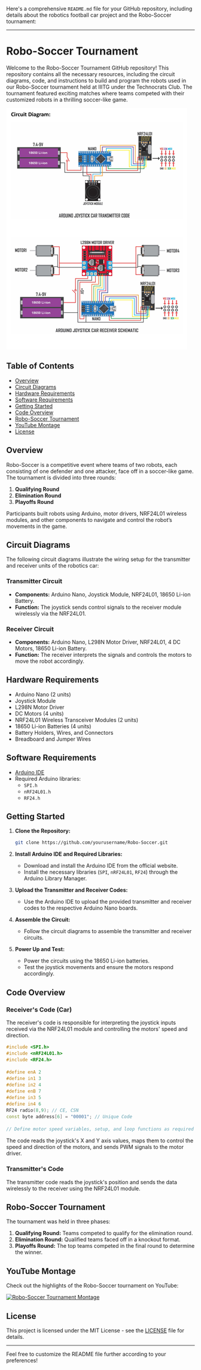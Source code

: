 Here's a comprehensive `README.md` file for your GitHub repository, including details about the robotics football car project and the Robo-Soccer tournament:

---

# Robo-Soccer Tournament

Welcome to the Robo-Soccer Tournament GitHub repository! This repository contains all the necessary resources, including the circuit diagrams, code, and instructions to build and program the robots used in our Robo-Soccer tournament held at IIITG under the Technocrats Club. The tournament featured exciting matches where teams competed with their customized robots in a thrilling soccer-like game.

![Robo-Soccer Circuit Diagram](./image.png)

## Table of Contents

- [Overview](#overview)
- [Circuit Diagrams](#circuit-diagrams)
- [Hardware Requirements](#hardware-requirements)
- [Software Requirements](#software-requirements)
- [Getting Started](#getting-started)
- [Code Overview](#code-overview)
- [Robo-Soccer Tournament](#robo-soccer-tournament)
- [YouTube Montage](#youtube-montage)
- [License](#license)

## Overview

Robo-Soccer is a competitive event where teams of two robots, each consisting of one defender and one attacker, face off in a soccer-like game. The tournament is divided into three rounds:

1. **Qualifying Round**
2. **Elimination Round**
3. **Playoffs Round**

Participants built robots using Arduino, motor drivers, NRF24L01 wireless modules, and other components to navigate and control the robot’s movements in the game.

## Circuit Diagrams

The following circuit diagrams illustrate the wiring setup for the transmitter and receiver units of the robotics car:

### Transmitter Circuit
- **Components:** Arduino Nano, Joystick Module, NRF24L01, 18650 Li-ion Battery.
- **Function:** The joystick sends control signals to the receiver module wirelessly via the NRF24L01.

### Receiver Circuit
- **Components:** Arduino Nano, L298N Motor Driver, NRF24L01, 4 DC Motors, 18650 Li-ion Battery.
- **Function:** The receiver interprets the signals and controls the motors to move the robot accordingly.

## Hardware Requirements

- Arduino Nano (2 units)
- Joystick Module
- L298N Motor Driver
- DC Motors (4 units)
- NRF24L01 Wireless Transceiver Modules (2 units)
- 18650 Li-ion Batteries (4 units)
- Battery Holders, Wires, and Connectors
- Breadboard and Jumper Wires

## Software Requirements

- [Arduino IDE](https://www.arduino.cc/en/software)
- Required Arduino libraries:
  - `SPI.h`
  - `nRF24L01.h`
  - `RF24.h`

## Getting Started

1. **Clone the Repository:**
   ```bash
   git clone https://github.com/yourusername/Robo-Soccer.git
   ```
2. **Install Arduino IDE and Required Libraries:**
   - Download and install the Arduino IDE from the official website.
   - Install the necessary libraries (`SPI`, `nRF24L01`, `RF24`) through the Arduino Library Manager.

3. **Upload the Transmitter and Receiver Codes:**
   - Use the Arduino IDE to upload the provided transmitter and receiver codes to the respective Arduino Nano boards.

4. **Assemble the Circuit:**
   - Follow the circuit diagrams to assemble the transmitter and receiver circuits.

5. **Power Up and Test:**
   - Power the circuits using the 18650 Li-ion batteries.
   - Test the joystick movements and ensure the motors respond accordingly.

## Code Overview

### Receiver's Code (Car)

The receiver's code is responsible for interpreting the joystick inputs received via the NRF24L01 module and controlling the motors' speed and direction.

```cpp
#include <SPI.h> 
#include <nRF24L01.h> 
#include <RF24.h> 

#define enA 2   
#define in1 3 
#define in2 4 
#define enB 7    
#define in3 5 
#define in4 6 
RF24 radio(8,9); // CE, CSN 
const byte address[6] = "00001"; // Unique Code

// Define motor speed variables, setup, and loop functions as required
```

The code reads the joystick's X and Y axis values, maps them to control the speed and direction of the motors, and sends PWM signals to the motor driver.

### Transmitter's Code

The transmitter code reads the joystick's position and sends the data wirelessly to the receiver using the NRF24L01 module.

## Robo-Soccer Tournament

The tournament was held in three phases:

1. **Qualifying Round:** Teams competed to qualify for the elimination round.
2. **Elimination Round:** Qualified teams faced off in a knockout format.
3. **Playoffs Round:** The top teams competed in the final round to determine the winner.

## YouTube Montage

Check out the highlights of the Robo-Soccer tournament on YouTube:

[![Robo-Soccer Tournament Montage](https://img.youtube.com/vi/YOUR_VIDEO_ID/0.jpg)](https://www.youtube.com/watch?v=YOUR_VIDEO_ID)

## License

This project is licensed under the MIT License - see the [LICENSE](LICENSE) file for details.

---

Feel free to customize the README file further according to your preferences!
